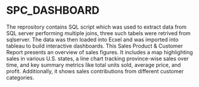 # SPC_DASHBOARD
The reprository contains SQL script which was used to extract data from SQL server performing multiple joins, three such tabels were retrived from sqlserver.
The data was then loaded into Ecxel and was imported into tableau to build interactive dashboards. 
This Sales Product & Customer Report presents an overview of sales figures. It includes a map highlighting sales in various U.S. states, a line chart tracking province-wise sales over time, and key summary metrics like total units sold, average price, and profit. Additionally, it shows sales contributions from different customer categories.

